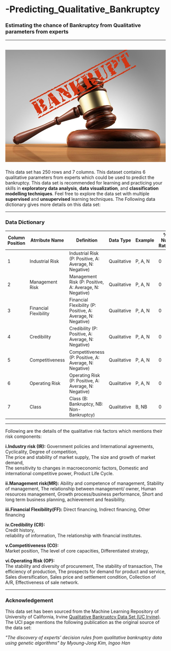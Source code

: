 # -Predicting_Qualitative_Bankruptcy


### Estimating the chance of Bankruptcy from Qualitative parameters from experts 

---
![](bankkk_1571301223.jpg)
---

This  data set has 250 rows and 7 columns.
This dataset contains 6 qualitative parameters from experts which could be used to predict the bankruptcy.
This data set is recommended for learning and practicing your skills in **exploratory data analysis**, **data visualization**, and **classification modelling techniques**. 
Feel free to explore the data set with multiple **supervised** and **unsupervised** learning techniques. The Following data dictionary gives more details on this data set:

---

### Data Dictionary 

| Column   Position 	| Atrribute Name        	| Definition                                                   	| Data Type   	| Example 	| % Null Ratios 	|
|-------------------	|-----------------------	|--------------------------------------------------------------	|-------------	|---------	|---------------	|
| 1                 	| Industrial Risk       	| Industrial Risk (P: Positive, A: Average, N: Negative)       	| Qualitative 	| P, A, N 	| 0             	|
| 2                 	| Management Risk       	| Management Risk (P: Positive, A: Average, N: Negative)       	| Qualitative 	| P, A, N 	| 0             	|
| 3                 	| Financial Flexibility 	| Financial Flexibility (P: Positive, A: Average, N: Negative) 	| Qualitative 	| P, A, N 	| 0             	|
| 4                 	| Credibility           	| Credibility (P: Positive, A: Average, N: Negative)           	| Qualitative 	| P, A, N 	| 0             	|
| 5                 	| Competitiveness       	| Competitiveness (P: Positive, A: Average, N: Negative)       	| Qualitative 	| P, A, N 	| 0             	|
| 6                 	| Operating Risk        	| Operating Risk (P: Positive, A: Average, N: Negative)        	| Qualitative 	| P, A, N 	| 0             	|
| 7                 	| Class                 	| Class (B: Bankruptcy, NB: Non-Bankruptcy)                    	| Qualitative 	| B, NB   	| 0             	|
---
Following are the details of the qualitative risk factors which mentions their risk components:

**i.Industry risk (IR):** 
	Government policies and International agreements, 
	Cyclicality, 
	Degree of competition,				
	The price and stability of market supply,
	The size and growth of market demand,	
	The sensitivity to changes in macroeconomic factors,
	Domestic and international competitive power, 
	Product Life Cycle.

**ii.Management risk(MR):** 
	Ability and competence of management, 
	Stability of management,
	The relationship between management/ owner, 
	Human resources management, 
	Growth process/business performance, 
	Short and long term business planning, 
	achievement and feasibility. 

**iii.Financial Flexibility(FF):** 
	Direct financing, 
	Indirect financing, 
	Other financing 

**iv.Credibility (CR):**  
	Credit history,  
	reliability of information, 
	The relationship with financial institutes.

**v.Competitiveness (CO):**  
	Market position, 
	The level of core capacities, 
	Differentiated strategy, 

**vi.Operating Risk (OP):**  
	The stability and diversity of procurement, 
	The stability of transaction, 
	The efficiency of production, 
	The prospects for demand for product and service, 
	Sales diversification,
	Sales price and settlement condition, 
	Collection of A/R,
	Effectiveness of sale network.

---
### Acknowledgement

This data set has been sourced from the Machine Learning Repository of University of California, Irvine [Qualitative Bankruptcy Data Set (UC Irvine)](https://archive.ics.uci.edu/ml/datasets/Qualitative_Bankruptcy). 
The UCI page mentions the following publication as the original source of the data set:

*"The discovery of experts’	decision rules from qualitative bankruptcy data using genetic algorithms" by Myoung-Jong Kim, Ingoo Han*
